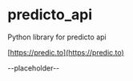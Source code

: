# predicto_api
Python library for predicto api

[https://predic.to](https://predic.to)

--placeholder--

